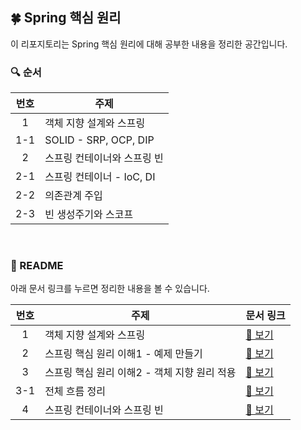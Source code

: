 ## 🍀 Spring 핵심 원리
이 리포지토리는 Spring 핵심 원리에 대해 공부한 내용을 정리한 공간입니다.  

### 🔍 순서

| 번호 | 주제                     |
|:--:|------------------------|
| 1  | 객체 지향 설계와 스프링          |
| 1-1 | SOLID - SRP, OCP, DIP  |
|2| 스프링 컨테이너와 스프링 빈|
|2-1|스프링 컨테이너 - IoC, DI|
|2-2| 의존관계 주입|
|2-3| 빈 생성주기와 스코프|

</br>

### 📝 README
아래 문서 링크를 누르면 정리한 내용을 볼 수 있습니다.

| 번호  | 주제                          | 문서 링크                                |
|:---:|-----------------------------|--------------------------------------|
|  1  | 객체 지향 설계와 스프링               | [📄 보기](docs/1_oop.md)               |
|  2  | 스프링 핵심 원리 이해1 - 예제 만들기      | [📄 보기](docs/2_business-domain.md)   |
|  3  | 스프링 핵심 원리 이해2 - 객체 지향 원리 적용 | [📄 보기](docs/3_oop-design.md)        |
| 3-1 | 전체 흐름 정리                    | [📄 보기](docs/3-1_progress-review.md) |
|  4  | 스프링 컨테이너와 스프링 빈             | [📄 보기](docs/4_spring-container.md)   |

